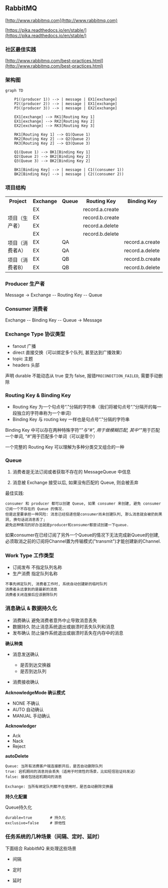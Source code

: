 ## RabbitMQ

[http://www.rabbitmq.com](http://www.rabbitmq.com)

[https://pika.readthedocs.io/en/stable/](https://pika.readthedocs.io/en/stable/)


### 社区最佳实践

[http://www.rabbitmq.com/best-practices.html](http://www.rabbitmq.com/best-practices.html)


### 架构图

```graph
graph TD

    P1((producer 1)) --> | message | EX1[exchange]
    P2((producer 2)) --> | message | EX1[exchange]
    P3((producer 3)) --> | message | EX2[exchange]

    EX1[exchange] --> RK1[Routing Key 1]
    EX1[exchange] --> RK2[Routing Key 2]
    EX2[exchange] --> RK3[Routing Key 3]

    RK1[Routing Key 1] --> Q1(Queue 1)
    RK2[Routing Key 2] --> Q2(Queue 2)
    RK3[Routing Key 2] --> Q3(Queue 3)

    Q1(Queue 1) --> BK1[Binding Key 1]
    Q2(Queue 2) --> BK2[Binding Key 2]
    Q3(Queue 3) --> BK2[Binding Key 2]

    BK1[Binding Key] --> | message | C1((consumer 1))
    BK2[Binding Key] --> | message | C2((consumer 2))
```


### 项目结构

<escape>
<table>
    <tr>
        <th>Project</th>
        <th>Exchange</th>
        <th>Queue</th>
        <th>Routing Key</th>
        <th>Binding Key</th>
    </tr>
    <tr>
        <td rowspan="5">项目（生产者）</td>
    </tr>
    <tr>
        <td>EX</td>
        <td></td>
        <td>record.a.create</td>
        <td></td>
    </tr>
    <tr>
        <td>EX</td>
        <td></td>
        <td>record.b.create</td>
        <td></td>
    </tr>
    <tr>
        <td>EX</td>
        <td></td>
        <td>record.a.delete</td>
        <td></td>
    </tr>
    <tr>
        <td>EX</td>
        <td></td>
        <td>record.b.delete</td>
        <td></td>
    </tr>
    <tr>
        <td rowspan="3">项目（消费者A）</td>
    </tr>
    <tr>
        <td>EX</td>
        <td>QA</td>
        <td></td>
        <td>record.a.create</td>
    </tr>
    <tr>
        <td>EX</td>
        <td>QA</td>
        <td></td>
        <td>record.a.delete</td>
    </tr>
    <tr>
        <td rowspan="3">项目（消费者B）</td>
    </tr>
    <tr>
        <td>EX</td>
        <td>QB</td>
        <td></td>
        <td>record.b.create</td>
    </tr>
    <tr>
        <td>EX</td>
        <td>QB</td>
        <td></td>
        <td>record.b.delete</td>
    </tr>

</table>
</escape>


### Producer 生产者

Message -> Exchange -- Routing Key -- Queue


### Consumer 消费者

Exchange -- Binding Key -- Queue -> Message


### Exchange Type 协议类型

- fanout    广播
- direct    直接交换（可以绑定多个队列, 甚至达到广播效果）
- topic     主题
- headers   头部

声明 durable 不能动态从 true 变为 false, 报错`PRECONDITION_FAILED`, 需要手动删除


### Routing Key & Binding Key

- Routing Key 为一个句点号“.”分隔的字符串（我们将被句点号“.”分隔开的每一段独立的字符串称为一个单词）
- Binding Key 与 routing key 一样也是句点号“.”分隔的字符串

Binding Key 中可以存在两种特殊字符“*”与“#”, 用于做模糊匹配, 其中“*”用于匹配一个单词, “#”用于匹配多个单词（可以是零个）

一个完整的 Routing Key 可以理解为多种分类交叉组合的一种


### Queue

1. 消费者是无法订阅或者获取不存在的 MessageQueue 中信息

2. 消息被 Exchange 接受以后, 如果没有匹配的 Queue, 则会被丢弃

最佳实践:

```
consumer 和 producer 都可以创建 Queue, 如果 consumer 来创建, 避免 consumer 订阅一个不存在的 Queue 的情况.
但是这里要承担一种风险: 消息已经投递但是consumer尚未创建队列, 那么消息就会被扔到黑洞, 换句话说消息丢了;
避免这种情况的好办法就是producer和consumer都尝试创建一下queue. 
```
如果consumer在已经订阅了另外一个Queue的情况下无法完成新Queue的创建, 必须取消之前的订阅将Channel置为传输模式("transmit")才能创建新的Channel.


### Work Type 工作类型

- 订阅发布  不指定队列名称
- 生产消费  指定队列名称

```
不事先绑定队列, 消费者工作时, 系统自动创建新的临时队列
消费者永远拿到的是最新的消息
消费者关闭连接后应该删除队列
```


### 消息确认 & 数据持久化

- 消费确认  避免消费者意外中止导致消息丢失
- 数据持久  防止消息系统退出或崩溃时丢失队列和消息
- 发布确认  防止操作系统退出或崩溃时丢失在内存中的消息


**确认种类**

- 消息发送确认
    - 是否到达交换器
    - 是否到达队列

- 消费接收确认

**AcknowledgeMode 确认模式**

- NONE 不确认
- AUTO 自动确认
- MANUAL 手动确认

**Acknowledger**
 - Ack
 - Nack
 - Reject

**autoDelete**
```
Queue: 当所有消费客户端连接断开后，是否自动删除队列
true: 宕机期间的消息则会丢失（适用于时效性的场景，比如短信验证码发送）
false: 接收包括宕机期间的消息

Exchange: 当所有绑定队列都不在使用时，是否自动删除交换器
```

**持久化配置**

Queue持久化
```
durable=true        # 持久化
exclusive=false     # 排他性
```


### 任务系统的几种场景（间隔、定时、延时）

下面结合 RabbitMQ 来处理这些场景

- 间隔

- 定时

- 延时
